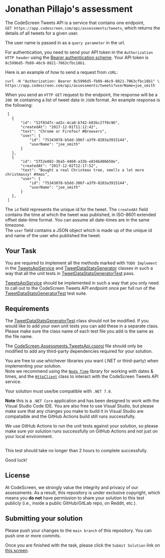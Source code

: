 # Jonathan Pillajo's assessment

The CodeScreen Tweets API is a service that contains one endpoint,<br/>
`GET https://app.codescreen.com/api/assessments/tweets`, which returns the details of all tweets for a
given user. 

The user name is passed in as a `query parameter` in the url.

For authentication, you need to send your API token in the `Authorization HTTP header` using the [Bearer authentication scheme](https://tools.ietf.org/html/draft-ietf-oauth-v2-bearer-20#section-2.1). Your API token is `8c5996d5-fb89-46c9-8821-7063cfbc18b1`.

Here is an example of how to send a request from `cURL`:

    curl -H "Authorization: Bearer 8c5996d5-fb89-46c9-8821-7063cfbc18b1" \
    https://app.codescreen.com/api/assessments/tweets?userName=joe_smith

When you send an `HTTP GET` request to the endpoint, the response will be a `200 OK` containing a list of tweet data in
`JSON` format. An example response is the following:

     [
       {
           "id": "52f83d7c-ad2c-4ca0-b742-b03bc27f0c96",
           "createdAt": "2017-12-01T11:12:42",
           "text": "Chrome or Firefox? #Browsers",
           "user": {
               "id": "75343078-b5dd-306f-a3f9-8203a3915144",
               "userName": "joe_smith"
           }
       },
       {
           "id": "5f52e882-36a5-4460-a33b-e834b406650e",
           "createdAt": "2017-12-02T12:17:52",
           "text": "Bought a real Christmas tree, smells a lot more christmassy! #Xmas",
           "user": {
               "id": "75343078-b5dd-306f-a3f9-8203a3915144",
               "userName": "joe_smith"
           }
       },
     ]


The `id` field represents the unique id for the tweet. The `createdAt` field contains the time at which the tweet was
published, in ISO-8601 extended offset date-time format. You can assume all date-times are in the same timezone. </br>
The `user` field contains a JSON object which is made up of the unique id and name of the user who published the tweet.

## Your Task

You are required to implement all the methods marked with `TODO Implement` in the [TweetsApiService](src/TweetsApiService.cs) and [TweetDataStatsGenerator](src/TweetsDataStatsGenerator.cs) classes in such a way that
all the unit tests in [TweetDataStatsGeneratorTest](test/TweetsDataStatsGeneratorTest.cs) pass.

[TweetsApiService](src/TweetsApiService.cs) should be implemented in such a way that you only need to call out to the CodeScreen Tweets API
endpoint once per full run of the [TweetDataStatsGeneratorTest](test/TweetsDataStatsGeneratorTest.cs) test suite.

## Requirements

The [TweetDataStatsGeneratorTest](test/TweetsDataStatsGeneratorTest.cs) class should not be modified. If you would like to add your own unit tests you
can add these in a separate class. Please make sure the class name of each test file you add is the same as the file name.

The [CodeScreen.Assessments.TweetsApi.csproj](CodeScreen.Assessments.TweetsApi.csproj) file should only be modified to add any third-party dependencies required for your solution.

You are free to use whichever libraries you want (.NET or third-party) when implementing your solution. </br>
Note we recommend using the <a href="https://nodatime.org/" target="_blank">`Noda Time`</a> library for working with dates & times, and the <a href="https://docs.microsoft.com/en-us/dotnet/api/system.net.http.httpclient?view=netframework-4.8" target="_blank">`HttpClient`</a> class to interact with the CodeScreen Tweets API service.

Your solution must use/be compatible with `.NET 7.0`.

**Note** this is a `.NET Core` application and has been designed to work with the Visual Studio Code IDE. You are also free to use Visual Studio, but please make sure that any changes you make to build it in Visual Studio are compataible and the GitHub Actions build still runs successfully.

We use GitHub Actions to run the unit tests against your solution, so please make sure yor solution runs successfully on GitHub Actions and not just on your local environment.

##

This test should take no longer than 2 hours to complete successfully.

Good luck!
## License

At CodeScreen, we strongly value the integrity and privacy of our assessments. As a result, this repository is under exclusive copyright, which means you **do not** have permission to share your solution to this test publicly (i.e., inside a public GitHub/GitLab repo, on Reddit, etc.). <br>

## Submitting your solution

Please push your changes to the `main branch` of this repository. You can push one or more commits. <br>

Once you are finished with the task, please click the `Submit Solution` link on <a href="https://app.codescreen.com/candidate/82cdbae8-736f-4ec3-b609-880a02dcf9f4" target="_blank">this screen</a>.